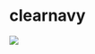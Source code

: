 # clearnavy
[![](https://jitpack.io/v/VitalijPolkhovskij/clearnavy.svg)](https://jitpack.io/#VitalijPolkhovskij/clearnavy)

 
